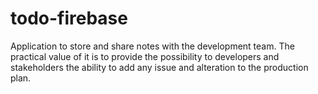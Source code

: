 # todo-firebase
Application to store and share notes with the development team. The practical value of it is to provide the possibility to developers and stakeholders the ability to add any issue and alteration to the production plan.
